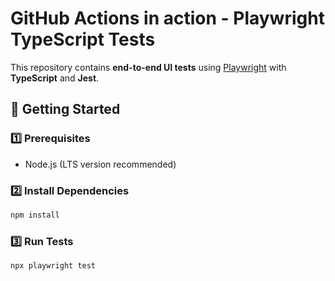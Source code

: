 # GitHub Actions in action - Playwright TypeScript Tests

This repository contains **end-to-end UI tests** using [Playwright](https://playwright.dev/) with **TypeScript** and **Jest**.

## 🚀 Getting Started

### 1️⃣ Prerequisites

- Node.js (LTS version recommended)

### 2️⃣ Install Dependencies

```sh
npm install
```

### 3️⃣ Run Tests

```sh
npx playwright test
```
